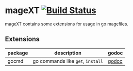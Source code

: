 # mageXT [![Build Status](https://travis-ci.org/pvormste/magext.svg?branch=master)](https://travis-ci.org/pvormste/magext)

mageXT contains some extensions for usage in go [magefiles](https://github.com/magefile/mage).

## Extensions

| package | description | godoc |
| ------- | ----------- | ----- |
| gocmd | go commands like `get`, `install` | [godoc](https://godoc.org/github.com/pvormste/magext/gocmd) |